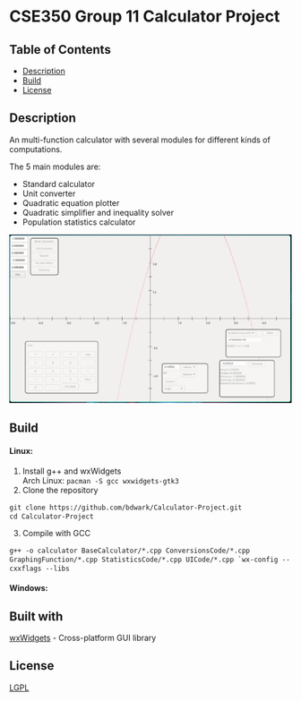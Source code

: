 # CSE350 Group 11 Calculator Project

## Table of Contents
- [Description](#description)
- [Build](#build)
- [License](#license)

## Description
An multi-function calculator with several modules for different kinds of computations.

The 5 main modules are:
- Standard calculator
- Unit converter
- Quadratic equation plotter
- Quadratic simplifier and inequality solver
- Population statistics calculator

![program screenshot](screenshot.png)

## Build
#### Linux:
1. Install g++ and wxWidgets\
Arch Linux: ```pacman -S gcc wxwidgets-gtk3```
2. Clone the repository
```
git clone https://github.com/bdwark/Calculator-Project.git 
cd Calculator-Project
```
3. Compile with GCC
```
g++ -o calculator BaseCalculator/*.cpp ConversionsCode/*.cpp GraphingFunction/*.cpp StatisticsCode/*.cpp UICode/*.cpp `wx-config --cxxflags --libs
```
#### Windows:


## Built with
[wxWidgets](https://wxwidgets.org/) - Cross-platform GUI library

## License
[LGPL](https://www.gnu.org/licenses/lgpl-3.0.txt)
